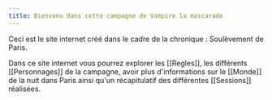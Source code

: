 ```yaml
---
title: Bienvenu dans cette campagne de Vampire la mascarade
---
```


Ceci est le site internet créé dans le cadre de la chronique : Soulèvement de Paris.

Dans ce site internet vous pourrez explorer les [[Regles]], les différents [[Personnages]] de la campagne, avoir plus d'informations sur le [[Monde]] de la nuit dans Paris ainsi qu'un récapitulatif des différentes [[Sessions]] réalisées.
